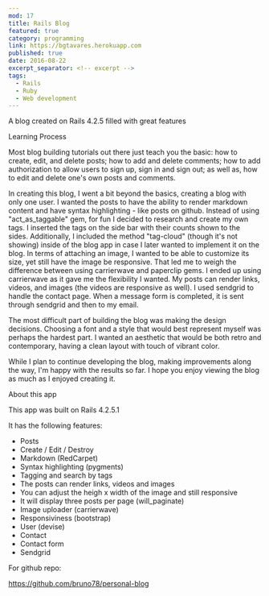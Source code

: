 ```yaml
---
mod: 17
title: Rails Blog
featured: true
category: programming
link: https://bgtavares.herokuapp.com
published: true
date: 2016-08-22
excerpt_separator: <!-- excerpt -->
tags:
  - Rails
  - Ruby
  - Web development
---
```


A blog created on Rails 4.2.5 filled with great features
<!-- excerpt -->

Learning Process

Most blog building tutorials out there just teach you the basic: how to create, edit, and delete posts; how to add and delete comments; how to add authorization to allow users to sign up, sign in and sign out; as well as, how to edit and delete one's own posts and comments.

In creating this blog, I went a bit beyond the basics, creating a blog with only one user. I wanted the posts to have the ability to render markdown content and have syntax highlighting - like posts on github. Instead of using "act_as_taggable" gem, for fun I decided to research and create my own tags. I inserted the tags on the side bar with their counts shown to the sides. Additionally, I included the method "tag-cloud" (though it's not showing) inside of the blog app in case I later wanted to implement it on the blog. In terms of attaching an image, I wanted to be able to customize its size, yet still have the image be responsive. That led me to weigh the difference between using carrierwave and paperclip gems. I ended up using carrierwave as it gave me the flexibility I wanted. My posts can render links, videos, and images (the videos are responsive as well). I used sendgrid to handle the contact page. When a message form is completed, it is sent through sendgrid and then to my email.

The most difficult part of building the blog was making the design decisions. Choosing a font and a style that would best represent myself was perhaps the hardest part. I wanted an aesthetic that would be both retro and contemporary, having a clean layout with touch of vibrant color.

While I plan to continue developing the blog, making improvements along the way, I'm happy with the results so far. I hope you enjoy viewing the blog as much as I enjoyed creating it.

About this app

This app was built on Rails 4.2.5.1

It has the following features:

* Posts
* Create / Edit / Destroy
* Markdown (RedCarpet)
* Syntax highlighting (pygments)
* Tagging and search by tags
* The posts can render links, videos and images
* You can adjust the heigh x width of the image and still responsive
* It will display three posts per page (will_paginate)
* Image uploader (carrierwave)
* Responsiviness (bootstrap)
* User (devise)
* Contact
* Contact form
* Sendgrid


For github repo:

<https://github.com/bruno78/personal-blog>
